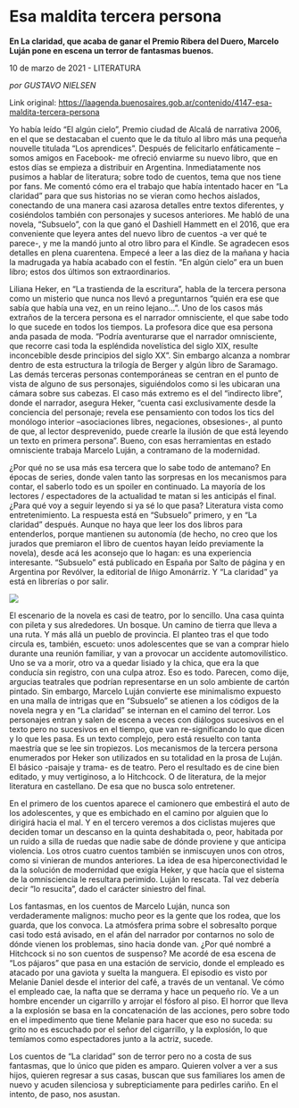 # Esa maldita tercera persona

**En La claridad, que acaba de ganar el Premio Ribera del Duero, Marcelo Luján pone en escena un terror de fantasmas buenos.**

10 de marzo de 2021 - LITERATURA

_por GUSTAVO NIELSEN_

Link original: https://laagenda.buenosaires.gob.ar/contenido/4147-esa-maldita-tercera-persona



Yo había leído “El algún cielo”, Premio ciudad de Alcalá de narrativa 2006, en el que se destacaban el cuento que le da título al libro más una pequeña nouvelle titulada “Los aprendices”. Después de felicitarlo enfáticamente –somos amigos en Facebook- me ofreció enviarme su nuevo libro, que en estos días se empieza a distribuir en Argentina. Inmediatamente nos pusimos a hablar de literatura; sobre todo de cuentos, tema que nos tiene por fans. Me comentó cómo era el trabajo que había intentado hacer en “La claridad” para que sus historias no se vieran como hechos aislados, conectando de una manera casi azarosa detalles entre textos diferentes, y cosiéndolos también con personajes y sucesos anteriores. Me habló de una novela, “Subsuelo”, con la que ganó el Dashiell Hammett en el 2016, que era conveniente que leyera antes del nuevo libro de cuentos -a ver qué te parece-, y me la mandó junto al otro libro para el Kindle. Se agradecen esos detalles en plena cuarentena. Empecé a leer a las diez de la mañana y hacia la madrugada ya había acabado con el festín. “En algún cielo” era un buen libro; estos dos últimos son extraordinarios.




Liliana Heker, en “La trastienda de la escritura”, habla de la tercera persona como un misterio que nunca nos llevó a preguntarnos “quién era ese que sabía que había una vez, en un reino lejano…”. Uno de los casos más extraños de la tercera persona es el narrador omnisciente, el que sabe todo lo que sucede en todos los tiempos. La profesora dice que esa persona anda pasada de moda. “Podría aventurarse que el narrador omnisciente, que recorre casi toda la espléndida novelística del siglo XIX, resulte inconcebible desde principios del siglo XX”. Sin embargo alcanza a nombrar dentro de esta estructura la trilogía de Berger y algún libro de Saramago. Las demás terceras personas contemporáneas se centran en el punto de vista de alguno de sus personajes, siguiéndolos como si les ubicaran una cámara sobre sus cabezas. El caso más extremo es el del “indirecto libre”, donde el narrador, asegura Heker, “cuenta casi exclusivamente desde la conciencia del personaje; revela ese pensamiento con todos los tics del monólogo interior –asociaciones libres, negaciones, obsesiones-, al punto de que, al lector desprevenido, puede crearle la ilusión de que está leyendo un texto en primera persona”. Bueno, con esas herramientas en estado omnisciente trabaja Marcelo Luján, a contramano de la modernidad.




¿Por qué no se usa más esa tercera que lo sabe todo de antemano? En épocas de series, donde valen tanto las sorpresas en los mecanismos para contar, el saberlo todo es un spoiler en continuado. La mayoría de los lectores / espectadores de la actualidad te matan si les anticipás el final. ¿Para qué voy a seguir leyendo si ya sé lo que pasa? Literatura vista como entretenimiento. La respuesta está en “Subsuelo” primero, y en “La claridad” después. Aunque no haya que leer los dos libros para entenderlos, porque mantienen su autonomía (de hecho, no creo que los jurados que premiaron el libro de cuentos hayan leído previamente la novela), desde acá les aconsejo que lo hagan: es una experiencia interesante. “Subsuelo” está publicado en España por Salto de página y en Argentina por Revólver, la editorial de Iñigo Amonárriz. Y “La claridad” ya está en librerías o por salir.




![](https://cdn.flowlikemusic.com/files/images/38591/aec6a199-b84f-4e03-9f4d-30ca02e0fb15.jpg)




El escenario de la novela es casi de teatro, por lo sencillo. Una casa quinta con pileta y sus alrededores. Un bosque. Un camino de tierra que lleva a una ruta. Y más allá un pueblo de provincia. El planteo tras el que todo circula es, también, escueto: unos adolescentes que se van a comprar hielo durante una reunión familiar, y van a provocar un accidente automovilístico. Uno se va a morir, otro va a quedar lisiado y la chica, que era la que conducía sin registro, con una culpa atroz. Eso es todo. Parecen, como dije, argucias teatrales que podrían representarse en un solo ambiente de cartón pintado. Sin embargo, Marcelo Luján convierte ese minimalismo expuesto en una malla de intrigas que en “Subsuelo” se atienen a los códigos de la novela negra y en “La claridad” se internan en el camino del terror. Los personajes entran y salen de escena a veces con diálogos sucesivos en el texto pero no sucesivos en el tiempo, que van re-significando lo que dicen y lo que les pasa. Es un texto complejo, pero está resuelto con tanta maestría que se lee sin tropiezos. Los mecanismos de la tercera persona enumerados por Heker son utilizados en su totalidad en la prosa de Luján. El básico -paisaje y trama- es de teatro. Pero el resultado es de cine bien editado, y muy vertiginoso, a lo Hitchcock. O de literatura, de la mejor literatura en castellano. De esa que no busca solo entretener.




En el primero de los cuentos aparece el camionero que embestirá el auto de los adolescentes, y que es embichado en el camino por alguien que lo dirigirá hacia el mal. Y en el tercero veremos a dos ciclistas mujeres que deciden tomar un descanso en la quinta deshabitada o, peor, habitada por un ruido a silla de ruedas que nadie sabe de dónde proviene y que anticipa violencia. Los otros cuatro cuentos también se inmiscuyen unos con otros, como si vinieran de mundos anteriores. La idea de esa hiperconectividad le da la solución de modernidad que exigía Heker, y que hacía que el sistema de la omnisciencia le resultara perimido. Luján lo rescata. Tal vez debería decir “lo resucita”, dado el carácter siniestro del final.




Los fantasmas, en los cuentos de Marcelo Luján, nunca son verdaderamente malignos: mucho peor es la gente que los rodea, que los guarda, que los convoca. La atmósfera prima sobre el sobresalto porque casi todo está avisado, en el afán del narrador por contarnos no solo de dónde vienen los problemas, sino hacia donde van. ¿Por qué nombré a Hitchcock si no son cuentos de suspenso? Me acordé de esa escena de “Los pájaros” que pasa en una estación de servicio, donde el empleado es atacado por una gaviota y suelta la manguera. El episodio es visto por Melanie Daniel desde el interior del café, a través de un ventanal. Ve cómo el empleado cae, la nafta que se derrama y hace un pequeño río. Ve a un hombre encender un cigarrillo y arrojar el fósforo al piso. El horror que lleva a la explosión se basa en la concatenación de las acciones, pero sobre todo en el impedimento que tiene Melanie para hacer que eso no suceda: su grito no es escuchado por el señor del cigarrillo, y la explosión, lo que temíamos como espectadores junto a la actriz, sucede.




Los cuentos de “La claridad” son de terror pero no a costa de sus fantasmas, que lo único que piden es amparo. Quieren volver a ver a sus hijos, quieren regresar a sus casas, buscan que sus familiares los amen de nuevo y acuden silenciosa y subrepticiamente para pedirles cariño. En el intento, de paso, nos asustan.




